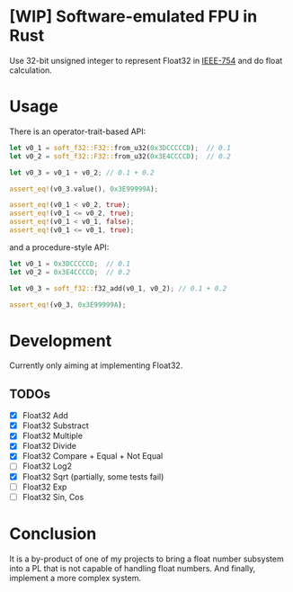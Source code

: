 # [WIP] Software-emulated FPU in Rust

Use 32-bit unsigned integer to represent Float32 in [IEEE-754](https://en.wikipedia.org/wiki/IEEE_754) and do float calculation.

# Usage

There is an operator-trait-based API:

```rust
let v0_1 = soft_f32::F32::from_u32(0x3DCCCCCD);  // 0.1
let v0_2 = soft_f32::F32::from_u32(0x3E4CCCCD);  // 0.2

let v0_3 = v0_1 + v0_2; // 0.1 + 0.2

assert_eq!(v0_3.value(), 0x3E99999A);

assert_eq!(v0_1 < v0_2, true);
assert_eq!(v0_1 <= v0_2, true);
assert_eq!(v0_1 < v0_1, false);
assert_eq!(v0_1 <= v0_1, true);
```

and a procedure-style API:

```rust
let v0_1 = 0x3DCCCCCD;  // 0.1
let v0_2 = 0x3E4CCCCD;  // 0.2

let v0_3 = soft_f32::f32_add(v0_1, v0_2); // 0.1 + 0.2

assert_eq!(v0_3, 0x3E99999A);
```

# Development

Currently only aiming at implementing Float32.

## TODOs

- [x] Float32 Add
- [x] Float32 Substract
- [x] Float32 Multiple
- [x] Float32 Divide
- [x] Float32 Compare + Equal + Not Equal
- [ ] Float32 Log2
- [x] Float32 Sqrt (partially, some tests fail)
- [ ] Float32 Exp
- [ ] Float32 Sin, Cos

# Conclusion

It is a by-product of one of my projects to bring a float number subsystem into a PL that is not capable of handling float numbers. And finally, implement a more complex system.
